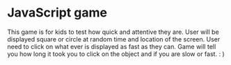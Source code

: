 # JavaScript game
This game is for kids to test how quick and attentive they are.
User will be displayed square or circle at random time and location of the screen.
User need to click on what ever is displayed as fast as they can.
Game will tell you how long it took you to click on the object and if you are slow or fast. : )
